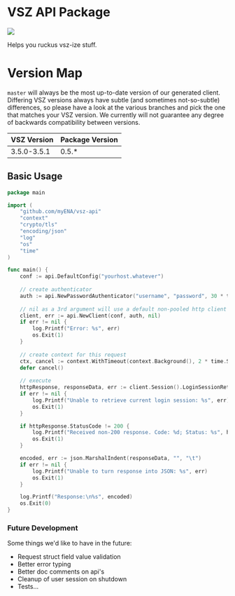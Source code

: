 # VSZ API Package

[![](https://img.shields.io/badge/godoc-reference-5272B4.svg?style=flat-square)](https://godoc.org/github.com/myENA/vsz-api)

Helps you ruckus vsz-ize stuff.

# Version Map

`master` will always be the most up-to-date version of our generated client.  Differing VSZ versions always have subtle
(and sometimes not-so-subtle) differences, so please have a look at the various branches and pick the one that matches
your VSZ version.  We currently will not guarantee any degree of backwards compatibility between versions.

|VSZ Version|Package Version|
|---|---|
|3.5.0-3.5.1|0.5.*|

## Basic Usage

```go
package main

import (
	"github.com/myENA/vsz-api"
	"context"
	"crypto/tls"
	"encoding/json"
	"log"
	"os"
	"time"
)

func main() {
	conf := api.DefaultConfig("yourhost.whatever")
	
	// create authenticator
	auth := api.NewPasswordAuthenticator("username", "password", 30 * time.Minute)
	
	// nil as a 3rd argument will use a default non-pooled http client
	client, err := api.NewClient(conf, auth, nil)
	if err != nil {
		log.Printf("Error: %s", err)
		os.Exit(1)
	}
	
	// create context for this request
	ctx, cancel := context.WithTimeout(context.Background(), 2 * time.Second)
	defer cancel()
	
	// execute
	httpResponse, responseData, err := client.Session().LoginSessionRetrieveGet(ctx)
	if err != nil {
		log.Printf("Unable to retrieve current login session: %s", err)
		os.Exit(1)
	}

	if httpResponse.StatusCode != 200 {
		log.Printf("Received non-200 response. Code: %d; Status: %s", httpResponse.StatusCode, httpResponse.Status)
		os.Exit(1)
	}

	encoded, err := json.MarshalIndent(responseData, "", "\t")
	if err != nil {
		log.Printf("Unable to turn response into JSON: %s", err)
		os.Exit(1)
	}

	log.Printf("Response:\n%s", encoded)
	os.Exit(0)
}
```

### Future Development
Some things we'd like to have in the future:

- Request struct field value validation
- Better error typing
- Better doc comments on api's
- Cleanup of user session on shutdown
- Tests... 